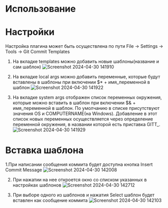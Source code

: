 # Использование

# Настройки

Настройка плагина может быть осуществлена по пути File -> Settings -> Tools -> Git Commit Templates
1. На вкладке templates можно добавить новые шаблоны(название и сам шаблон)
  ![Screenshot 2024-04-30 141910](https://github.com/azatyamanaev/git-commit-template/assets/49018424/47c1b549-b3c4-45f9-a415-73771c41f732)

2. На вкладке local args можно добавить переменные, которые будут вставлены в шаблоны при включении $* + имя_переменной в шаблон
  ![Screenshot 2024-04-30 141922](https://github.com/azatyamanaev/git-commit-template/assets/49018424/3f3f35b5-aa05-4f24-90fb-8da53878aa48)

3. На вкладке system args отображен список переменных окружения, которые можно вставить в шаблон при включении $& + имя_переменной в шаблон. По умолчанию в списке присутствуют значения OS и COMPUTERNAME(на Windows). Добавление в этот список новых переменных осуществляется через определение переменной окружения, в названии которой есть приставка GITT_.
  ![Screenshot 2024-04-30 141929](https://github.com/azatyamanaev/git-commit-template/assets/49018424/31fdac02-ea78-4259-8778-8b07fb2a966a)

# Вставка шаблона

1.При написании сообщения коммита будет доступна кнопка Insert Commit Message
  ![Screenshot 2024-04-30 142008](https://github.com/azatyamanaev/git-commit-template/assets/49018424/60d17d5b-0d54-4b0a-a3c1-beb8a5bbc9a6)

2. При нажатии на нее откроется окно со списком указанных в настройках шаблонов
  ![Screenshot 2024-04-30 142712](https://github.com/azatyamanaev/git-commit-template/assets/49018424/4df66904-b85e-47ca-ae50-0af711d550cc)

3. При выборе одного из шаблонов и нажатия Select шаблон будет вставлен как сообщение коммита
  ![Screenshot 2024-04-30 142103](https://github.com/azatyamanaev/git-commit-template/assets/49018424/88398c78-5c9f-4946-8f7d-d3ee0cec582e)

